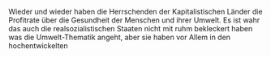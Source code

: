 Wieder und wieder haben die Herrschenden der Kapitalistischen Länder die Profitrate über die Gesundheit der Menschen und ihrer Umwelt. Es ist wahr das auch die realsozialistischen Staaten nicht mit ruhm bekleckert haben was die Umwelt-Thematik angeht, aber sie haben vor Allem in den hochentwickelten 